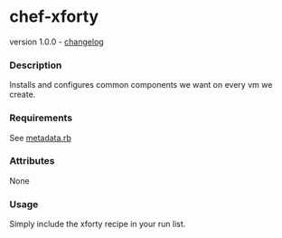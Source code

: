 chef-xforty
===========
version 1.0.0 - [changelog](https://github.com/xforty/chef-xforty/blob/master/CHANGELOG.md)

### Description

Installs and configures common components we want on every vm we create.

### Requirements

See [metadata.rb](https://github.com/xforty/chef-xforty/blob/master/metadata.rb)

### Attributes

None

### Usage

Simply include the xforty recipe in your run list.
